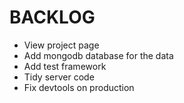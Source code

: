 # BACKLOG

* View project page
* Add mongodb database for the data
* Add test framework
* Tidy server code
* Fix devtools on production
